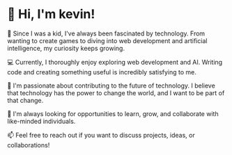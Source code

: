 <h1>👋 Hi, I'm kevin!</h1>

<p>🌟 Since I was a kid, I've always been fascinated by technology. From wanting to create games to diving into web development and artificial intelligence, my curiosity keeps growing.

💻 Currently, I thoroughly enjoy exploring web development and AI. Writing code and creating something useful is incredibly satisfying to me.

🚀 I'm passionate about contributing to the future of technology. I believe that technology has the power to change the world, and I want to be part of that change.

🌱 I'm always looking for opportunities to learn, grow, and collaborate with like-minded individuals.

📫 Feel free to reach out if you want to discuss projects, ideas, or collaborations!</p>
